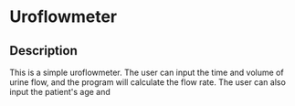 # Uroflowmeter

## Description

This is a simple uroflowmeter. The user can input the time and volume of urine flow, and the program will calculate the flow rate. The user can also input the patient's age and